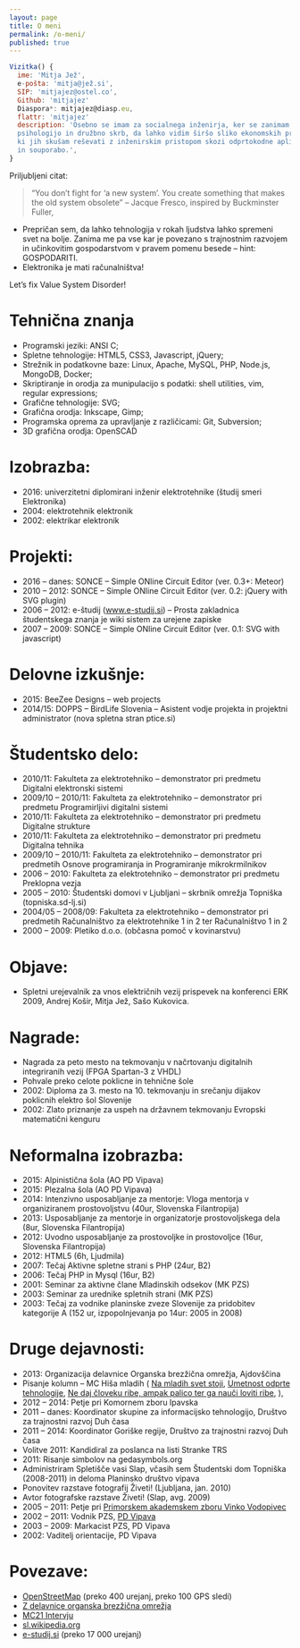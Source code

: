 ```yaml
---
layout: page
title: O meni
permalink: /o-meni/
published: true
---
```


```javascript
Vizitka() {
  ime: 'Mitja Jež',
  e-pošta: 'mitja@jež.si',
  SIP: 'mitjajez@ostel.co',
  Github: 'mitjajez'
  Diaspora*: mitjajez@diasp.eu,
  flattr: 'mitjajez'
  description: 'Osebno se imam za socialnega inženirja, ker se zanimam tudi za \
  psihologijo in družbno skrb, da lahko vidim širšo sliko ekonomskih problemov, \
  ki jih skušam reševati z inženirskim pristopom skozi odprtokodne aplikacije \
  in souporabo.',
}
```
Priljubljeni citat:

> “You don’t fight for ‘a new system’. You create something that makes the old
> system obsolete”
> – Jacque Fresco, inspired by Buckminster Fuller,

* Prepričan sem, da lahko tehnologija v rokah ljudstva lahko spremeni svet na
  bolje. Zanima me pa vse kar je povezano s trajnostnim razvojem in učinkovitim
  gospodarstvom v pravem pomenu besede – hint: GOSPODARITI.
* Elektronika je mati računalništva!

Let’s fix Value System Disorder!

# Tehnična znanja
* Programski jeziki: ANSI C;
* Spletne tehnologije: HTML5, CSS3, Javascript, jQuery;
* Strežnik in podatkovne baze: Linux, Apache, MySQL, PHP, Node.js, MongoDB,
  Docker;
* Skriptiranje in orodja za munipulacijo s podatki: shell utilities, vim,
  regular expressions;
* Grafične tehnologije: SVG;
* Grafična orodja: Inkscape, Gimp;
* Programska oprema za upravljanje z različicami: Git, Subversion;
* 3D grafična orodja: OpenSCAD

# Izobrazba:
* 2016: univerzitetni diplomirani inženir elektrotehnike (študij smeri Elektronika)
* 2004: elektrotehnik elektronik
* 2002: elektrikar elektronik

# Projekti:
* 2016 – danes: SONCE – Simple ONline Circuit Editor (ver. 0.3+: Meteor)
* 2010 – 2012: SONCE – Simple ONline Circuit Editor (ver. 0.2: jQuery with SVG
  plugin)
* 2006 – 2012: e-študij (www.e-studij.si) – Prosta zakladnica študentskega
  znanja je wiki sistem za urejene zapiske
* 2007 – 2009: SONCE – Simple ONline Circuit Editor (ver. 0.1: SVG with
  javascript)

# Delovne izkušnje:
* 2015: BeeZee Designs – web projects
* 2014/15: DOPPS – BirdLife Slovenia – Asistent vodje projekta in projektni
  administrator (nova spletna stran ptice.si)

# Študentsko delo:
* 2010/11: Fakulteta za elektrotehniko – demonstrator pri predmetu Digitalni
  elektronski sistemi
* 2009/10 – 2010/11: Fakulteta za elektrotehniko – demonstrator pri predmetu
  Programirljivi digitalni sistemi
* 2010/11: Fakulteta za elektrotehniko – demonstrator pri predmetu Digitalne
  strukture
* 2010/11: Fakulteta za elektrotehniko – demonstrator pri predmetu Digitalna
  tehnika
* 2009/10 – 2010/11: Fakulteta za elektrotehniko – demonstrator pri predmetih
  Osnove programiranja in Programiranje mikrokrmilnikov
* 2006 – 2010: Fakulteta za elektrotehniko – demonstrator pri predmetu
  Preklopna vezja
* 2005 – 2010: Študentski domovi v Ljubljani – skrbnik omrežja Topniška
  (topniska.sd-lj.si)
* 2004/05 – 2008/09: Fakulteta za elektrotehniko – demonstrator pri predmetih
  Računalništvo za elektrotehnike 1 in 2 ter Računalništvo 1 in 2
* 2000 – 2009: Pletiko d.o.o. (občasna pomoč v kovinarstvu)

# Objave:
* Spletni urejevalnik za vnos električnih vezij prispevek na konferenci
  ERK 2009, Andrej Košir, Mitja Jež, Sašo Kukovica.

# Nagrade:
* Nagrada za peto mesto na tekmovanju v načrtovanju digitalnih integriranih
  vezij (FPGA Spartan-3 z VHDL)
* Pohvale preko celote poklicne in tehnične šole
* 2002: Diploma za 3. mesto na 10. tekmovanju in srečanju dijakov poklicnih
  elektro šol Slovenije
* 2002: Zlato priznanje za uspeh na državnem tekmovanju Evropski matematični
  kenguru

# Neformalna izobrazba:
* 2015: Alpinistična šola (AO PD Vipava)
* 2015: Plezalna šola (AO PD Vipava)
* 2014: Intenzivno usposabljanje za mentorje: Vloga mentorja v organiziranem
  prostovoljstvu (40ur, Slovenska Filantropija)
* 2013: Usposabljanje za mentorje in organizatorje prostovoljskega dela (8ur,
  Slovenska Filantropija)
* 2012: Uvodno usposabljanje za prostovoljke in prostovoljce (16ur, Slovenska
  Filantropija)
* 2012: HTML5 (6h, Ljudmila)
* 2007: Tečaj Aktivne spletne strani s PHP (24ur, B2)
* 2006: Tečaj PHP in Mysql (16ur, B2)
* 2001: Seminar za aktivne člane Mladinskih odsekov (MK PZS)
* 2003: Seminar za urednike spletnih strani (MK PZS)
* 2003: Tečaj za vodnike planinske zveze Slovenije za pridobitev kategorije A
  (152 ur, izpopolnjevanja po 14ur: 2005 in 2008)

# Druge dejavnosti:
* 2013: Organizacija delavnice Organska brezžična omrežja, Ajdovščina
* Pisanje kolumn – MC Hiša mladih (
  [Na mladih svet stoji](http://www.mc-hisamladih.si/kolumna/2013090316070505/),
  [Umetnost odprte tehnologije](http://www.mc-hisamladih.si/kolumna/2013112109361915),
  [Ne daj človeku ribe, ampak palico ter ga nauči loviti ribe](http://www.mc-hisamladih.si/kolumna/2013070909560474/),
  ),
* 2012 – 2014: Petje pri Komornem zboru Ipavska
* 2011 – danes: Koordinator skupine za informacijsko tehnologijo, Društvo za
  trajnostni razvoj Duh časa
* 2011 – 2014: Koordinator Goriške regije, Društvo za trajnostni razvoj Duh
  časa
* Volitve 2011: Kandidiral za poslanca na listi Stranke TRS
* 2011: Risanje simbolov na gedasymbols.org
* Administriram Spletišče vasi Slap, včasih sem Študentski dom Topniška
  (2008-2011) in deloma Planinsko društvo vipava
* Ponovitev razstave fotografij Živeti! (Ljubljana, jan. 2010)
* Avtor fotografske razstave Živeti! (Slap, avg. 2009)
* 2005 – 2011: Petje pri [Primorskem akademskem zboru Vinko Vodopivec](http://www.vinkovodopivec.org/)
* 2002 – 2011: Vodnik PZS, [PD Vipava](http://www.planinsko-drustvo-vipava.si/)
* 2003 – 2009: Markacist PZS, PD Vipava
* 2002: Vaditelj orientacije, PD Vipava

# Povezave:
* [OpenStreetMap](https://www.openstreetmap.org/user/MitjaJez) (preko 400 urejanj, preko 100 GPS sledi)
* [Z delavnice organska brezžična omrežja](https://wlan-si.net/media/files/2013/11/29/rarobin-zdelavniceorganskihbrezzicnihomrezij-2013-11-27.mp3)
* [MC21 Intervju](http://www.mc-hisamladih.si/mc_21/2012011617262666/)
* [sl.wikipedia.org](https://sl.wikipedia.org/wiki/Uporabnik:Mitto)
* [e-studij.si](http://www.e-studij.si/Uporabnik:Mitto) (preko 17 000 urejanj)
